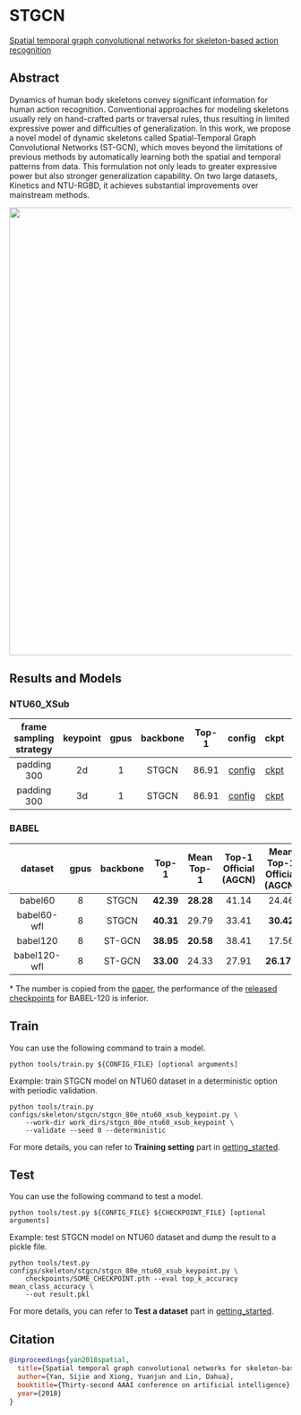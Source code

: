 # STGCN

[Spatial temporal graph convolutional networks for skeleton-based action recognition](https://ojs.aaai.org/index.php/AAAI/article/view/12328)

<!-- [ALGORITHM] -->

## Abstract

<!-- [ABSTRACT] -->

Dynamics of human body skeletons convey significant information for human action recognition. Conventional approaches for modeling skeletons usually rely on hand-crafted parts or traversal rules, thus resulting in limited expressive power and difficulties of generalization. In this work, we propose a novel model of dynamic skeletons called Spatial-Temporal Graph Convolutional Networks (ST-GCN), which moves beyond the limitations of previous methods by automatically learning both the spatial and temporal patterns from data. This formulation not only leads to greater expressive power but also stronger generalization capability. On two large datasets, Kinetics and NTU-RGBD, it achieves substantial improvements over mainstream methods.

<!-- [IMAGE] -->

<div align=center>
<img src="https://user-images.githubusercontent.com/34324155/142995893-d6618728-072c-46e1-b276-9b88cf21a01c.png" width="800"/>
</div>

## Results and Models

### NTU60_XSub

| frame sampling strategy | keypoint | gpus | backbone | Top-1 |                        config                        |                        ckpt                        |                        log                         |
| :---------------------: | :------: | :--: | :------: | :---: | :--------------------------------------------------: | :------------------------------------------------: | :------------------------------------------------: |
|       padding 300       |    2d    |  1   |  STGCN   | 86.91 | [config](/configs/skeleton/stgcn/stgcn_1xb16-80e_ntu60-xsub-keypoint.py) | [ckpt](https://download.openmmlab.com/mmaction/v1.0/skeleton/stgcn/stgcn_1xb16-80e_ntu60-xsub-keypoint/stgcn_1xb16-80e_ntu60-xsub-keypoint-e7bb9653.pth) | [log](https://download.openmmlab.com/mmaction/v1.0/skeleton/stgcn/stgcn_1xb16-80e_ntu60-xsub-keypoint/stgcn_1xb16-80e_ntu60-xsub-keypoint.log) |
|       padding 300       |    3d    |  1   |  STGCN   | 86.91 | [config](/configs/skeleton/stgcn/stgcn_1xb32-80e-ntu60_xsub-keypoint-3d.py) | [ckpt](https://download.openmmlab.com/mmaction/v1.0/skeleton/stgcn/stgcn_1xb32-80e-ntu60_xsub-keypoint-3d/stgcn_1xb32-80e-ntu60_xsub-keypoint-3d-13e7ccf0.pth) | [log](https://download.openmmlab.com/mmaction/v1.0/skeleton/stgcn/stgcn_1xb32-80e-ntu60_xsub-keypoint-3d/stgcn_1xb32-80e-ntu60_xsub-keypoint-3d.log) |

### BABEL

|   dataset    | gpus | backbone |   Top-1   | Mean Top-1 | Top-1 Official (AGCN) | Mean Top-1 Official (AGCN) |                 config                 |                 ckpt                 |                 log                  |
| :----------: | :--: | :------: | :-------: | :--------: | :-------------------: | :------------------------: | :------------------------------------: | :----------------------------------: | :----------------------------------: |
|   babel60    |  8   |  STGCN   | **42.39** | **28.28**  |         41.14         |           24.46            | [config](/configs/skeleton/stgcn/stgcn_8xb16-80e_babel60.py) | [ckpt](https://download.openmmlab.com/mmaction/v1.0/skeleton/stgcn/stgcn_8xb16-80e_babel60/stgcn_8xb16-80e_babel60-3d206418.pth) | [log](https://download.openmmlab.com/mmaction/v1.0/skeleton/stgcn/stgcn_8xb16-80e_babel60/stgcn_8xb16-80e_babel60.log) |
| babel60-wfl  |  8   |  STGCN   | **40.31** |   29.79    |         33.41         |         **30.42**          | [config](/configs/skeleton/stgcn/stgcn_8xb16-80e-babel60-wfl.py) | [ckpt](https://download.openmmlab.com/mmaction/v1.0/skeleton/stgcn/stgcn_8xb16-80e-babel60-wfl/stgcn_8xb16-80e-babel60-wfl-1a9102d7.pth) | [log](https://download.openmmlab.com/mmaction/v1.0/skeleton/stgcn/stgcn_8xb16-80e_babel60/stgcn_8xb16-80e-babel60-wfl.log) |
|   babel120   |  8   |  ST-GCN  | **38.95** | **20.58**  |         38.41         |           17.56            | [config](/configs/skeleton/stgcn/stgcn_8xb16-80e_babel120.py) | [ckpt](https://download.openmmlab.com/mmaction/v1.0/skeleton/stgcn/stgcn_8xb16-80e_babel120/stgcn_8xb16-80e_babel120-e41eb6d7.pth) | [log](https://download.openmmlab.com/mmaction/v1.0/skeleton/stgcn/stgcn_8xb16-80e_babel60/stgcn_8xb16-80e_babel120.log) |
| babel120-wfl |  8   |  ST-GCN  | **33.00** |   24.33    |         27.91         |        **26.17**\*         | [config](/configs/skeleton/stgcn/stgcn_8xb16-80e_babel120-wfl.py) | [ckpt](https://download.openmmlab.com/mmaction/v1.0/skeleton/stgcn/stgcn_8xb16-80e_babel120-wfl/stgcn_8xb16-80e_babel120-wfl-3f2c100d.pth) | [log](https://download.openmmlab.com/mmaction/v1.0/skeleton/stgcn/stgcn_8xb16-80e_babel60/stgcn_8xb16-80e_babel120-wfl.log) |

\* The number is copied from the [paper](https://arxiv.org/pdf/2106.09696.pdf), the performance of the [released checkpoints](https://github.com/abhinanda-punnakkal/BABEL/tree/main/action_recognition) for BABEL-120 is inferior.

## Train

You can use the following command to train a model.

```shell
python tools/train.py ${CONFIG_FILE} [optional arguments]
```

Example: train STGCN model on NTU60 dataset in a deterministic option with periodic validation.

```shell
python tools/train.py configs/skeleton/stgcn/stgcn_80e_ntu60_xsub_keypoint.py \
    --work-dir work_dirs/stgcn_80e_ntu60_xsub_keypoint \
    --validate --seed 0 --deterministic
```

For more details, you can refer to **Training setting** part in [getting_started](/docs/getting_started.md#training-setting).

## Test

You can use the following command to test a model.

```shell
python tools/test.py ${CONFIG_FILE} ${CHECKPOINT_FILE} [optional arguments]
```

Example: test STGCN model on NTU60 dataset and dump the result to a pickle file.

```shell
python tools/test.py configs/skeleton/stgcn/stgcn_80e_ntu60_xsub_keypoint.py \
    checkpoints/SOME_CHECKPOINT.pth --eval top_k_accuracy mean_class_accuracy \
    --out result.pkl
```

For more details, you can refer to **Test a dataset** part in [getting_started](/docs/getting_started.md#test-a-dataset).

## Citation

```BibTeX
@inproceedings{yan2018spatial,
  title={Spatial temporal graph convolutional networks for skeleton-based action recognition},
  author={Yan, Sijie and Xiong, Yuanjun and Lin, Dahua},
  booktitle={Thirty-second AAAI conference on artificial intelligence},
  year={2018}
}
```
